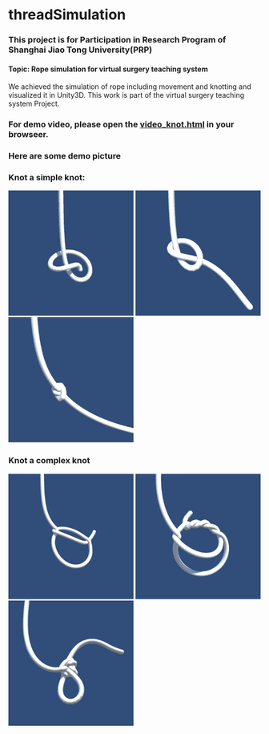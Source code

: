# threadSimulation

### This project is for Participation in Research Program of Shanghai Jiao Tong University(PRP)

#### Topic: Rope simulation for virtual surgery teaching system
We achieved the simulation of rope including movement and knotting and visualized it in Unity3D.
This work is part of the virtual surgery teaching system Project.

### For demo video, please open the [video_knot.html](video_knot.html) in your browseer.

### Here are some demo picture

### Knot a simple knot:

<img width="250" height="250" src="/pic/exp1.png"/>  <img width="250" height="250" src="/pic/exp2.png"/>  <img width="250" height="250" src="/pic/exp3.png"/>


### Knot a complex knot

<img width="250" height="250" src="/pic/exp4.png"/>  <img width="250" height="250" src="/pic/exp5.png"/>  <img width="250" height="250" src="/pic/exp6.png"/>




